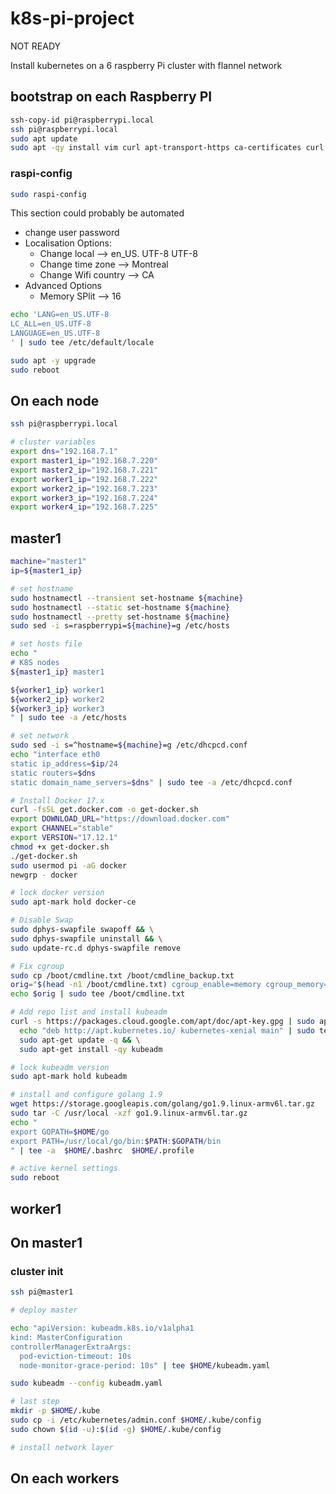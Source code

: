 
# k8s-pi-project
NOT READY 



Install kubernetes on a 6 raspberry Pi cluster with flannel network

## bootstrap on each Raspberry PI
```sh
ssh-copy-id pi@raspberrypi.local
ssh pi@raspberrypi.local
sudo apt update
sudo apt -qy install vim curl apt-transport-https ca-certificates curl
```
### raspi-config
```sh
sudo raspi-config
```
This section could probably be automated

* change user password
* Localisation Options:
  * Change local --> en_US. UTF-8 UTF-8
  * Change time zone --> Montreal
  * Change Wifi country --> CA
* Advanced Options
  * Memory SPlit --> 16

```sh
echo 'LANG=en_US.UTF-8
LC_ALL=en_US.UTF-8
LANGUAGE=en_US.UTF-8
' | sudo tee /etc/default/locale

sudo apt -y upgrade
sudo reboot
```

## On each node
```sh 
ssh pi@raspberrypi.local

# cluster variables
export dns="192.168.7.1"
export master1_ip="192.168.7.220"
export master2_ip="192.168.7.221"
export worker1_ip="192.168.7.222"
export worker2_ip="192.168.7.223"
export worker3_ip="192.168.7.224"
export worker4_ip="192.168.7.225"
```

## master1
```sh
machine="master1"
ip=${master1_ip}

# set hostname
sudo hostnamectl --transient set-hostname ${machine}
sudo hostnamectl --static set-hostname ${machine}
sudo hostnamectl --pretty set-hostname ${machine}
sudo sed -i s=raspberrypi=${machine}=g /etc/hosts

# set hosts file
echo "
# K8S nodes
${master1_ip} master1

${worker1_ip} worker1
${worker2_ip} worker2
${worker3_ip} worker3
" | sudo tee -a /etc/hosts

# set network
sudo sed -i s=^hostname=${machine}=g /etc/dhcpcd.conf
echo "interface eth0
static ip_address=$ip/24
static routers=$dns
static domain_name_servers=$dns" | sudo tee -a /etc/dhcpcd.conf

# Install Docker 17.x
curl -fsSL get.docker.com -o get-docker.sh
export DOWNLOAD_URL="https://download.docker.com"
export CHANNEL="stable"
export VERSION="17.12.1"
chmod +x get-docker.sh
./get-docker.sh
sudo usermod pi -aG docker
newgrp - docker

# lock docker version
sudo apt-mark hold docker-ce

# Disable Swap
sudo dphys-swapfile swapoff && \
sudo dphys-swapfile uninstall && \
sudo update-rc.d dphys-swapfile remove

# Fix cgroup
sudo cp /boot/cmdline.txt /boot/cmdline_backup.txt
orig="$(head -n1 /boot/cmdline.txt) cgroup_enable=memory cgroup_memory=1"
echo $orig | sudo tee /boot/cmdline.txt

# Add repo list and install kubeadm
curl -s https://packages.cloud.google.com/apt/doc/apt-key.gpg | sudo apt-key add - && \
  echo "deb http://apt.kubernetes.io/ kubernetes-xenial main" | sudo tee /etc/apt/sources.list.d/kubernetes.list && \
  sudo apt-get update -q && \
  sudo apt-get install -qy kubeadm

# lock kubeadm version
sudo apt-mark hold kubeadm

# install and configure golang 1.9
wget https://storage.googleapis.com/golang/go1.9.linux-armv6l.tar.gz
sudo tar -C /usr/local -xzf go1.9.linux-armv6l.tar.gz
echo "
export GOPATH=$HOME/go
export PATH=/usr/local/go/bin:$PATH:$GOPATH/bin
" | tee -a  $HOME/.bashrc  $HOME/.profile

# active kernel settings
sudo reboot
```

## worker1


 




## On master1

### cluster init
```sh
ssh pi@master1

# deploy master

echo "apiVersion: kubeadm.k8s.io/v1alpha1
kind: MasterConfiguration
controllerManagerExtraArgs:
  pod-eviction-timeout: 10s
  node-monitor-grace-period: 10s" | tee $HOME/kubeadm.yaml

sudo kubeadm --config kubeadm.yaml

# last step
mkdir -p $HOME/.kube
sudo cp -i /etc/kubernetes/admin.conf $HOME/.kube/config
sudo chown $(id -u):$(id -g) $HOME/.kube/config
```

```sh
# install network layer

```

## On each workers